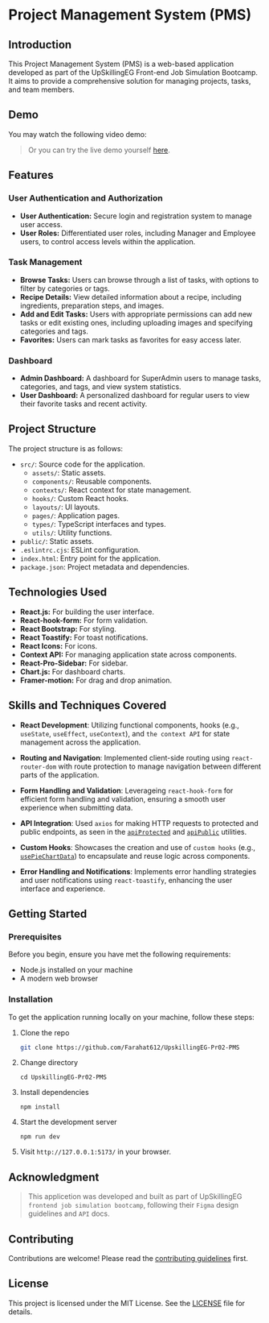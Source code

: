 # Project Management System (PMS)

## Introduction

This Project Management System (PMS) is a web-based application developed as part of the UpSkillingEG Front-end Job Simulation Bootcamp. It aims to provide a comprehensive solution for managing projects, tasks, and team members.

## Demo

You may watch the following video demo:

> Or you can try the live demo yourself [here](https://upskilling-pms.netlify.app/).

## Features

### User Authentication and Authorization

- **User Authentication:** Secure login and registration system to manage user access.
- **User Roles:** Differentiated user roles, including Manager and Employee users, to control access levels within the application.

### Task Management

- **Browse Tasks:** Users can browse through a list of tasks, with options to filter by categories or tags.
- **Recipe Details:** View detailed information about a recipe, including ingredients, preparation steps, and images.
- **Add and Edit Tasks:** Users with appropriate permissions can add new tasks or edit existing ones, including uploading images and specifying categories and tags.
- **Favorites:** Users can mark tasks as favorites for easy access later.

### Dashboard

- **Admin Dashboard:** A dashboard for SuperAdmin users to manage tasks, categories, and tags, and view system statistics.
- **User Dashboard:** A personalized dashboard for regular users to view their favorite tasks and recent activity.

## Project Structure

The project structure is as follows:

- `src/`: Source code for the application.
  - `assets/`: Static assets.
  - `components/`: Reusable components.
  - `contexts/`: React context for state management.
  - `hooks/`: Custom React hooks.
  - `layouts/`: UI layouts.
  - `pages/`: Application pages.
  - `types/`: TypeScript interfaces and types.
  - `utils/`: Utility functions.
- `public/`: Static assets.
- `.eslintrc.cjs`: ESLint configuration.
- `index.html`: Entry point for the application.
- `package.json`: Project metadata and dependencies.

## Technologies Used

- **React.js:** For building the user interface.
- **React-hook-form:** For form validation.
- **React Bootstrap:** For styling.
- **React Toastify:** For toast notifications.
- **React Icons:** For icons.
- **Context API:** For managing application state across components.
- **React-Pro-Sidebar:** For sidebar.
- **Chart.js:** For dashboard charts.
- **Framer-motion:** For drag and drop animation.

## Skills and Techniques Covered

- **React Development**: Utilizing functional components, hooks (e.g., `useState`, `useEffect`, `useContext`), and `the context API` for state management across the application.

- **Routing and Navigation**: Implemented client-side routing using `react-router-dom` with route protection to manage navigation between different parts of the application.

- **Form Handling and Validation**: Leverageing `react-hook-form` for efficient form handling and validation, ensuring a smooth user experience when submitting data.

- **API Integration**: Used `axios` for making HTTP requests to protected and public endpoints, as seen in the [`apiProtected`](src/utils/api.ts) and [`apiPublic`](src/utils/api.ts) utilities.

- **Custom Hooks**: Showcases the creation and use of `custom hooks` (e.g., [`usePieChartData`](src/hooks/other/usePieChartData.ts)) to encapsulate and reuse logic across components.

- **Error Handling and Notifications**: Implements error handling strategies and user notifications using `react-toastify`, enhancing the user interface and experience.

## Getting Started

### Prerequisites

Before you begin, ensure you have met the following requirements:

- Node.js installed on your machine
- A modern web browser

### Installation

To get the application running locally on your machine, follow these steps:

1. Clone the repo

   ```sh
   git clone https://github.com/Farahat612/UpskillingEG-Pr02-PMS
   ```

2. Change directory

   ```shell
   cd UpskillingEG-Pr02-PMS
   ```

3. Install dependencies

   ```shell
   npm install
   ```

4. Start the development server

   ```shell
   npm run dev
   ```

5. Visit `http://127.0.0.1:5173/` in your browser.

## Acknowledgment

> This applicetion was developed and built as part of UpSkillingEG `frontend job simulation bootcamp`, following their `Figma` design guidelines and `API` docs.

## Contributing

Contributions are welcome! Please read the [contributing guidelines](CONTRIBUTING.md) first.

## License

This project is licensed under the MIT License. See the [LICENSE](LICENSE.md) file for details.
